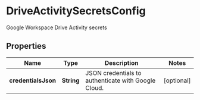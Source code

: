 

# DriveActivitySecretsConfig

Google Workspace Drive Activity secrets

## Properties

| Name | Type | Description | Notes |
|------------ | ------------- | ------------- | -------------|
|**credentialsJson** | **String** | JSON credentials to authenticate with Google Cloud. |  [optional] |



